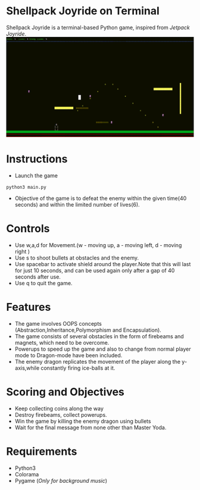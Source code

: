# Shellpack Joyride on Terminal  
Shellpack Joyride is a terminal-based Python game, inspired from *Jetpack Joyride*.  
![Gameplay.png](https://github.com/bhattsahil1/ShellpackJoyride/blob/master/gameplay.png?raw=true)  

    
# Instructions

* Launch the game 
```
python3 main.py
```

* Objective of the game is to defeat the enemy within the given time(40 seconds) and within the limited number of lives(6).

# Controls

* Use w,a,d for Movement.(w - moving up, a - moving left, d - moving right )
* Use s to shoot bullets at obstacles and the enemy.
* Use spacebar to activate shield around the player.Note that this will last for just 10 seconds, and can be used again only after a gap of 40 seconds after use.
* Use q to quit the game.

# Features

* The game involves OOPS concepts (Abstraction,Inheritance,Polymorphism and Encapsulation).
* The game consists of several obstacles in the form of firebeams and magnets, which need to be overcome.
* Powerups to speed up the game and also to change from normal player mode to Dragon-mode have been included.
* The enemy dragon replicates the movement of the player along the y-axis,while constantly firing ice-balls at it. 

# Scoring and Objectives

* Keep collecting coins along the way
* Destroy firebeams, collect powerups.
* Win the game by killing the enemy dragon using bullets
* Wait for the final message from none other than Master Yoda.  

# Requirements

* Python3
* Colorama
* Pygame (*Only for background music*)

